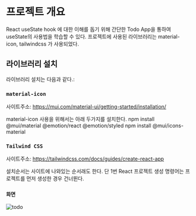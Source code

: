 # 프로젝트 개요

React useState hook 에 대한 이해를 돕기 위해 간단한 Todo App을 통하여 useState의 사용법을 학습할 수 있다.
프로젝트에 사용된 라이브러리는 material-icon, tailwindcss 가 사용되었다.

## 라이브러리 설치

라이브러리 설치는 다음과 같다.:

### `material-icon`

사이트주소: https://mui.com/material-ui/getting-started/installation/

material-icon 사용을 위해서는 아래 두가지를 설치한다.
npm install @mui/material @emotion/react @emotion/styled
npm install @mui/icons-material

### `Tailwind CSS`

사이트주소: https://tailwindcss.com/docs/guides/create-react-app

설치순서는 사이트에 나와있는 순서래도 한다.
단 1번 React 프로젝트 생성 명령어는 프로젝트를 먼저 생성한 경우 건너뛴다.

### `화면`

![todo](https://user-images.githubusercontent.com/39702082/199553773-6f01bf00-2b81-419c-954d-b2ba4f44293b.PNG)  